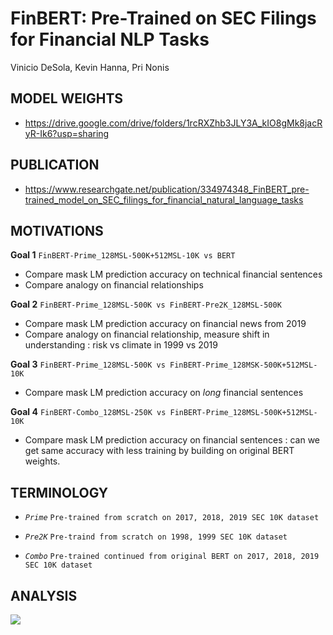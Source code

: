 # FinBERT: Pre-Trained on SEC Filings for Financial NLP Tasks
  Vinicio DeSola, Kevin Hanna, Pri Nonis

## MODEL WEIGHTS
- https://drive.google.com/drive/folders/1rcRXZhb3JLY3A_kIO8gMk8jacRyR-Ik6?usp=sharing

## PUBLICATION
- https://www.researchgate.net/publication/334974348_FinBERT_pre-trained_model_on_SEC_filings_for_financial_natural_language_tasks

## MOTIVATIONS

<b>Goal 1</b> `FinBERT-Prime_128MSL-500K+512MSL-10K vs BERT`
 - Compare mask LM prediction accuracy on technical financial sentences
 - Compare analogy on financial relationships

<b>Goal 2</b> `FinBERT-Prime_128MSL-500K vs FinBERT-Pre2K_128MSL-500K`
 - Compare mask LM prediction accuracy on financial news from 2019
 - Compare analogy on financial relationship, measure shift in understanding : risk vs climate in 1999 vs 2019

<b>Goal 3</b> `FinBERT-Prime_128MSL-500K vs FinBERT-Prime_128MSK-500K+512MSL-10K `
 - Compare mask LM prediction accuracy on *long* financial sentences

<b>Goal 4</b> `FinBERT-Combo_128MSL-250K vs FinBERT-Prime_128MSL-500K+512MSL-10K`
 - Compare mask LM prediction accuracy on financial sentences : can we get same accuracy with less training by building on original BERT weights.

## TERMINOLOGY
- *`Prime`* `Pre-trained from scratch on 2017, 2018, 2019 SEC 10K dataset`

- *`Pre2K`* `Pre-traind from scratch on 1998, 1999 SEC 10K dataset`

- *`Combo`* `Pre-trained continued from original BERT on 2017, 2018, 2019 SEC 10K dataset`

## ANALYSIS

![](figs/analysis-001.jpg)
